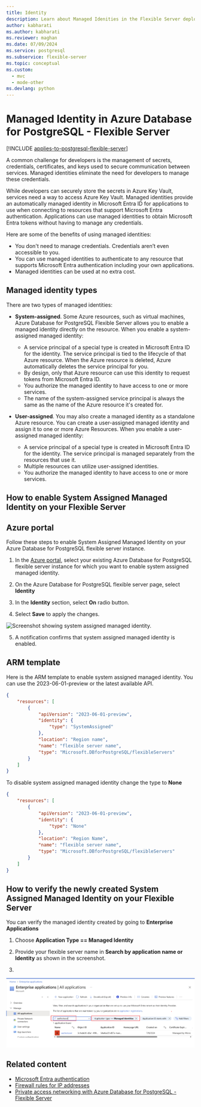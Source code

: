 ```yaml
---
title: Identity
description: Learn about Managed Idenities in the Flexible Server deployment option for Azure Database for PostgreSQL - Flexible Server.
author: kabharati
ms.author: kabharati
ms.reviewer: maghan
ms.date: 07/09/2024
ms.service: postgresql
ms.subservice: flexible-server
ms.topic: conceptual
ms.custom:
  - mvc
  - mode-other
ms.devlang: python
---
```


# Managed Identity in Azure Database for PostgreSQL - Flexible Server

[!INCLUDE [applies-to-postgresql-flexible-server](../includes/applies-to-postgresql-flexible-server.md)]

A common challenge for developers is the management of secrets, credentials, certificates, and keys used to secure communication between services. Managed identities eliminate the need for developers to manage these credentials.

While developers can securely store the secrets in Azure Key Vault, services need a way to access Azure Key Vault. Managed identities provide an automatically managed identity in Microsoft Entra ID for applications to use when connecting to resources that support Microsoft Entra authentication. Applications can use managed identities to obtain Microsoft Entra tokens without having to manage any credentials.

Here are some of the benefits of using managed identities:

- You don't need to manage credentials. Credentials aren’t even accessible to you.
- You can use managed identities to authenticate to any resource that supports Microsoft Entra authentication including your own applications.
- Managed identities can be used at no extra cost.

## Managed identity types

There are two types of managed identities:

- **System-assigned**. Some Azure resources, such as virtual machines, Azure Database for PostgreSQL Flexible Server allows you to enable a managed identity directly on the resource. When you enable a system-assigned managed identity: 
    - A service principal of a special type is created in Microsoft Entra ID for the identity. The service principal is tied to the lifecycle of that Azure resource. When the Azure resource is deleted, Azure automatically deletes the service principal for you. 
    - By design, only that Azure resource can use this identity to request tokens from Microsoft Entra ID.
    - You authorize the managed identity to have access to one or more services.
    - The name of the system-assigned service principal is always the same as the name of the Azure resource it's created for. 
    

- **User-assigned**. You may also create a managed identity as a standalone Azure resource. You can create a user-assigned managed identity and assign it to one or more Azure Resources. When you enable a user-assigned managed identity:
    - A service principal of a special type is created in Microsoft Entra ID for the identity. The service principal is managed separately from the resources that use it. 
    - Multiple resources can utilize user-assigned identities.
    - You authorize the managed identity to have access to one or more services.



## How to enable System Assigned Managed Identity on your Flexible Server

## Azure portal

Follow these steps to enable System Assigned Managed Identity on your Azure Database for PostgreSQL flexible server instance.

1. In the [Azure portal](https://portal.azure.com/), select your existing Azure Database for PostgreSQL flexible server instance for which you want to enable system assigned managed identity.

2. On the Azure Database for PostgreSQL flexible server page, select **Identity**

3. In the **Identity** section, select **On** radio button.

4. Select **Save** to apply the changes.

![Screenshot showing system assigned managed identity.](./media/concepts-Identity/system-assigned-managed-idenity.png)

5. A notification confirms that system assigned managed identity is enabled.


## ARM  template

Here is the ARM template to enable system assigned managed identity. You can use the 2023-06-01-preview or the latest available API.

```json
{
    "resources": [
        {
            "apiVersion": "2023-06-01-preview",
            "identity": {
                "type": "SystemAssigned"
            },
            "location": "Region name",
            "name": "flexible server name",
            "type": "Microsoft.DBforPostgreSQL/flexibleServers"
        }
    ]
}
  ```

To disable system assigned managed identity change the type to **None**
 
```json
{
    "resources": [
        {
            "apiVersion": "2023-06-01-preview",
            "identity": {
                "type": "None"
            },
            "location": "Region Name",
            "name": "flexible server name",
            "type": "Microsoft.DBforPostgreSQL/flexibleServers"
        }
    ]
}
 ```
## How to verify the newly created System Assigned Managed Identity on your Flexible Server

You can verify the managed identity created by going to **Enterprise Applications** 

1. Choose  **Application Type == Managed Identity**

2. Provide your flexible server name in **Search by application name or Identity** as shown in the screenshot.
1. 
![Screenshot verifying system assigned managed identity.](./media/concepts-Identity/verify-managed-identity.png)



## Related content

- [Microsoft Entra authentication](../concepts-aad-authentication.md)
- [Firewall rules for IP addresses](concepts-firewall-rules.md)
- [Private access networking with Azure Database for PostgreSQL - Flexible Server](concepts-networking.md)
